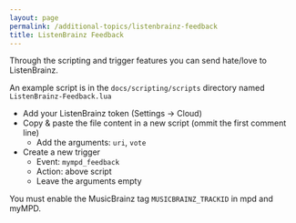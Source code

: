 ```yaml
---
layout: page
permalink: /additional-topics/listenbrainz-feedback
title: ListenBrainz Feedback
---
```


Through the scripting and trigger features you can send hate/love to ListenBrainz.

An example script is in the `docs/scripting/scripts` directory named `ListenBrainz-Feedback.lua`

- Add your ListenBrainz token (Settings -> Cloud)
- Copy & paste the file content in a new script (ommit the first comment line)
  - Add the arguments: `uri`, `vote`
- Create a new trigger
  - Event: `mympd_feedback`
  - Action: above script
  - Leave the arguments empty

You must enable the MusicBrainz tag `MUSICBRAINZ_TRACKID` in mpd and myMPD.
